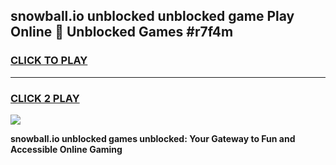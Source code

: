 
## snowball.io unblocked unblocked game Play Online 👋 Unblocked Games #r7f4m
<h3>
<a href="https://premium.freeplayer.one?title=snowball.io_unblocked&ref=21F">CLICK TO PLAY</a></h3>
<hr>

<h3>
<a href="https://premium.freeplayer.one?title=snowball.io_unblocked&ref=21F">CLICK 2 PLAY</a>
  
</h3>

<a href="https://premium.freeplayer.one?title=snowball.io_unblocked&ref=21F/"><img src="https://clearcache.store/games.png"></a>


**snowball.io unblocked games unblocked: Your Gateway to Fun and Accessible Online Gaming**
